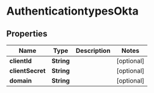 

# AuthenticationtypesOkta


## Properties

| Name | Type | Description | Notes |
|------------ | ------------- | ------------- | -------------|
|**clientId** | **String** |  |  [optional] |
|**clientSecret** | **String** |  |  [optional] |
|**domain** | **String** |  |  [optional] |



